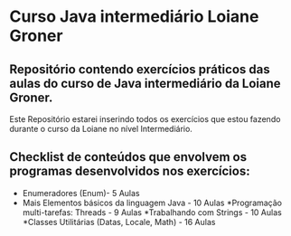 # Curso Java intermediário Loiane Groner


## Repositório contendo exercícios práticos das aulas do curso de Java intermediário da Loiane Groner.

Este Repositório estarei inserindo todos os exercícios que estou fazendo durante o curso da Loiane no nível Intermediário.

## Checklist de conteúdos que envolvem os programas desenvolvidos nos exercícios:

* Enumeradores (Enum)- 5 Aulas 
* Mais Elementos básicos da linguagem Java - 10 Aulas
*Programação multi-tarefas: Threads - 9 Aulas 
*Trabalhando com Strings - 10 Aulas 
*Classes Utilitárias (Datas, Locale, Math) - 16 Aulas 

